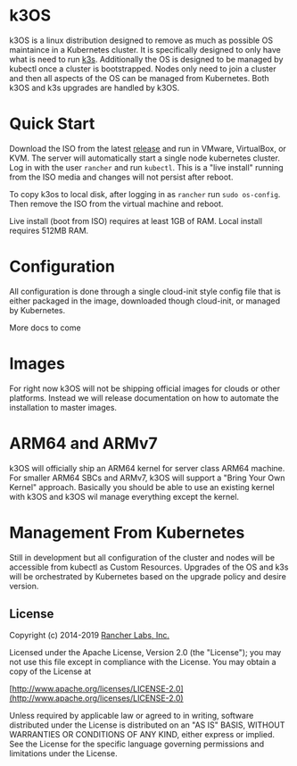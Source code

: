 k3OS
=====================================
k3OS is a linux distribution designed to remove as much as possible
OS maintaince in a Kubernetes cluster.  It is specifically designed to only
have what is need to run [k3s](https://github.com/rancher/k3s). Additionally
the OS is designed to be managed by kubectl once a cluster is bootstrapped.
Nodes only need to join a cluster and then all aspects of the OS can be managed
from Kubernetes. Both k3OS and k3s upgrades are handled by k3OS.

Quick Start
===========

Download the ISO from the latest [release](https://github.com/rancher/k3os/releases) and run
in VMware, VirtualBox, or KVM.  The server will automatically start a single node kubernetes cluster. Log in with the user `rancher` and run `kubectl`. This is a "live install" running from the ISO media and changes will not persist after reboot. 

To copy k3os to local disk, after logging in as `rancher` run `sudo os-config`. Then remove the ISO from the virtual machine and reboot. 

Live install (boot from ISO) requires at least 1GB of RAM. Local install requires 512MB RAM. 

Configuration
=============

All configuration is done through a single cloud-init style config file that is either
packaged in the image, downloaded though cloud-init, or managed by Kubernetes.

More docs to come

Images
======

For right now k3OS will not be shipping official images for clouds or other platforms.  Instead
we will release documentation on how to automate the installation to master images.


ARM64 and ARMv7
===============

k3OS will officially ship an ARM64 kernel for server class ARM64 machine.  For smaller ARM64
SBCs and ARMv7, k3OS will support a "Bring Your Own Kernel" approach.  Basically you should
be able to use an existing kernel with k3OS and k3OS wil manage everything except the kernel.

Management From Kubernetes
==========================

Still in development but all configuration of the cluster and nodes will be accessible from
kubectl as Custom Resources. Upgrades of the OS and k3s will be orchestrated by Kubernetes
based on the upgrade policy and desire version.


## License
Copyright (c) 2014-2019 [Rancher Labs, Inc.](http://rancher.com)

Licensed under the Apache License, Version 2.0 (the "License");
you may not use this file except in compliance with the License.
You may obtain a copy of the License at

[http://www.apache.org/licenses/LICENSE-2.0](http://www.apache.org/licenses/LICENSE-2.0)

Unless required by applicable law or agreed to in writing, software
distributed under the License is distributed on an "AS IS" BASIS,
WITHOUT WARRANTIES OR CONDITIONS OF ANY KIND, either express or implied.
See the License for the specific language governing permissions and
limitations under the License.
